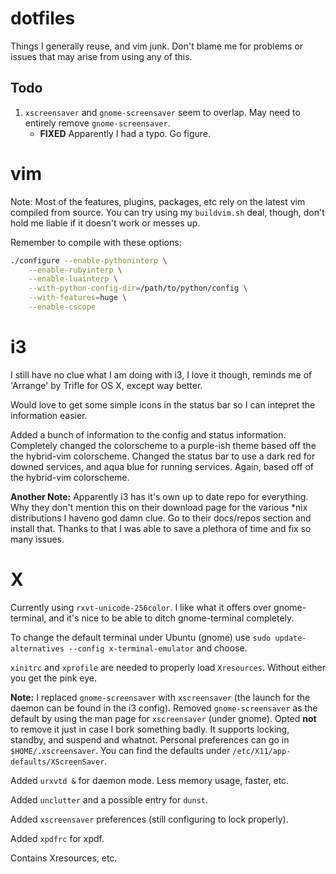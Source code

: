 dotfiles
========

Things I generally reuse, and vim junk. Don't blame me for problems or issues that may arise from using any of this.

Todo
----

1. `xscreensaver` and `gnome-screensaver` seem to overlap. May need to entirely remove `gnome-screensaver`.
	* **FIXED** Apparently I had a typo. Go figure.

vim
===

Note: Most of the features, plugins, packages, etc rely on the latest vim compiled from source. You can try using my `buildvim.sh` deal, though, don't hold me liable if it doesn't work or messes up.

Remember to compile with these options:

```bash
./configure --enable-pythoninterp \
	--enable-rubyinterp \
	--enable-luainterp \
	--with-python-config-dir=/path/to/python/config \
	--with-features=huge \
	--enable-cscope
```

i3
==

I still have no clue what I am doing with i3, I love it though, reminds me of 'Arrange' by Trifle for OS X, except way better.

Would love to get some simple icons in the status bar so I can intepret the information easier.

Added a bunch of information to the config and status information. Completely changed the colorscheme to a purple-ish theme based off the the hybrid-vim colorscheme. Changed the status bar to use a dark red for downed services, and aqua blue for running services. Again, based off of the hybrid-vim colorscheme. 

**Another Note:** Apparently i3 has it's own up to date repo for everything. Why they don't mention this on their download page for the various \*nix distributions I haveno god damn clue. Go to their docs/repos section and install that. Thanks to that I was able to save a plethora of time and fix so many issues.

X
=

Currently using `rxvt-unicode-256color`. I like what it offers over gnome-terminal, and it's nice to be able to ditch gnome-terminal completely. 

To change the default terminal under Ubuntu (gnome) use `sudo update-alternatives --config x-terminal-emulator` and choose.

`xinitrc` and `xprofile` are needed to properly load `Xresources`. Without either you get the pink eye.

**Note:** I replaced `gnome-screensaver` with `xscreensaver` (the launch for the daemon can be found in the i3 config). Removed `gnome-screensaver` as the default by using the man page for `xscreensaver` (under gnome). Opted **not** to remove it just in case I bork something badly. It supports locking, standby, and suspend and whatnot. Personal preferences can go in `$HOME/.xscreensaver`. You can find the defaults under `/etc/X11/app-defaults/XScreenSaver`.

Added `urxvtd &` for daemon mode. Less memory usage, faster, etc.

Added `unclutter` and a possible entry for `dunst`.

Added `xscreensaver` preferences (still configuring to lock properly).

Added `xpdfrc` for xpdf.

Contains Xresources, etc.
